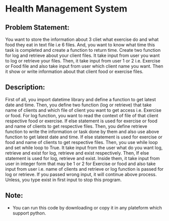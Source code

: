 <h1>Health Management System</h1>

<h2>Problem Statement:</h2>

You want to store the information about 3 cliet what exercise do and what food they eat in text file i.e 6 files. And, you want to know what time this task is completed and create a function to return time. Create two function for log and retrieve about your client files. It take input from user you want to log or retrieve your files. Then, it take input from user 1 or 2 i.e. Exercise or Food file and also take input from user which client name you want. Then it show or write information about that client food or exercise files.
 
<h2>Description:</h2>

First of all, you import datetime library and define a function to get latest date and time. Then, you define two function (log or retrieve) that take name of clients and which file of client you want to get access i.e. Exercise or food. For log function, you want to read the context of file of that client respective food or exercise. If else statement is used for exercise or food and name of clients to get respective files. Then, you define retrieve function to write the information or task done by them and also use above function to get latest date and time. If else statement is used for exercise or food and name of clients to get respective files. Then, you use while loop and set while loop to True. It take input from the user what do you want log, retrieve and exist for log, retrieve and exist respectively. Then, If else statement is used for log, retrieve and exist. Inside them, it take input from user in integer form that may be 1 or 2 for Exercise or food and also take input from user i.e. name of clients and retrieve or log function is passed for log or retrieve. If you passed wrong input, it will continue above process. Unless, you type exist in first input to stop this program. 


<h2>Note:</h2>

* You can run this code by downloading or copy it in any plateform which support python.

